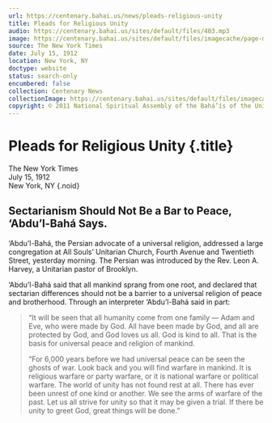 ```yaml
---
url: https://centenary.bahai.us/news/pleads-religious-unity
title: Pleads for Religious Unity
audio: https://centenary.bahai.us/sites/default/files/403.mp3
image: https://centenary.bahai.us/sites/default/files/imagecache/page-main-image/images/press_clippings/07-15-1912%20TNYT%20Pleads%20for%20Religious%20Unity.png
source: The New York Times
date: July 15, 1912
location: New York, NY
doctype: website
status: search-only
encumbered: false
collection: Centenary News
collectionImage: https://centenary.bahai.us/sites/default/files/imagecache/theme-image/main_image/abdulbaha-overview-small_0.jpg
copyright: © 2011 National Spiritual Assembly of the Bahá’ís of the United States
---
```



# Pleads for Religious Unity {.title}

The New York Times  
July 15, 1912  
New York, NY
{.noid}  



## Sectarianism Should Not Be a Bar to Peace, ‘Abdu’l-Bahá Says.

‘Abdu’l-Bahá, the Persian advocate of a universal religion, addressed a large congregation at All Souls’ Unitarian Church, Fourth Avenue and Twentieth Street, yesterday morning. The Persian was introduced by the Rev. Leon A. Harvey, a Unitarian pastor of Brooklyn.

‘Abdu’l-Bahá said that all mankind sprang from one root, and declared that sectarian differences should not be a barrier to a universal religion of peace and brotherhood. Through an interpreter ‘Abdu’l-Bahá said in part:

> “It will be seen that all humanity come from one family — Adam and Eve, who were made by God. All have been made by God, and all are protected by God, and God loves us all. God is kind to all. That is the basis for universal peace and religion of mankind.
> 
> “For 6,000 years before we had universal peace can be seen the ghosts of war. Look back and you will find warfare in mankind. It is religious warfare or party warfare, or it is national warfare or political warfare. The world of unity has not found rest at all. There has ever been unrest of one kind or another. We see the arms of warfare of the past. Let us all strive for unity so that it may be given a trial. If there be unity to greet God, great things will be done.”